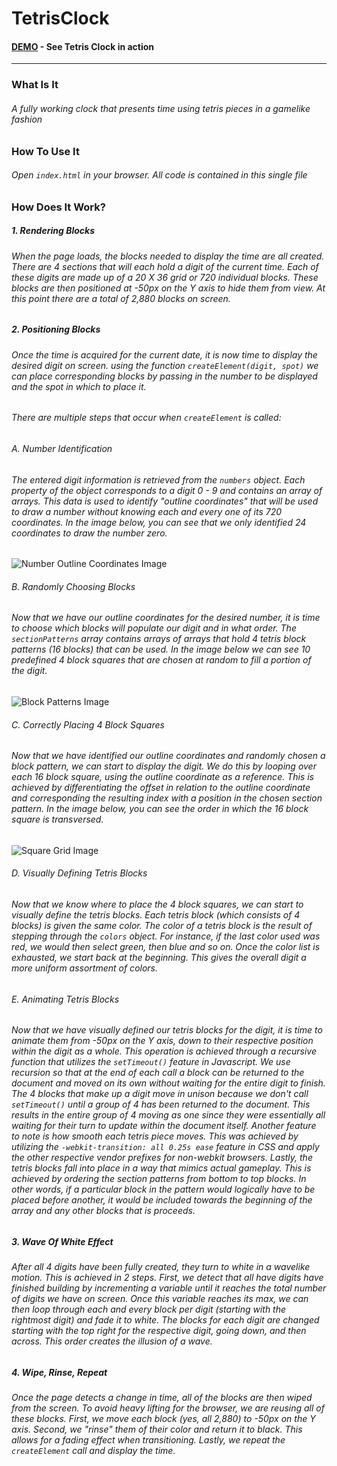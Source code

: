 # TetrisClock
#### [DEMO](https://undefined-studios.github.io/TetrisClock/) - See Tetris Clock in action
---
### What Is It
###### A fully working clock that presents time using tetris pieces in a gamelike fashion

### How To Use It
###### Open `index.html` in your browser. All code is contained in this single file

### How Does It Work?
##### 1. Rendering Blocks
###### When the page loads, the blocks needed to display the time are all created. There are 4 sections that will each hold a digit of the current time. Each of these digits are made up of a 20 X 36 grid or 720 individual blocks. These blocks are then positioned at -50px on the Y axis to hide them from view. At this point there are a total of 2,880 blocks on screen.
##### 2. Positioning Blocks
###### Once the time is acquired for the current date, it is now time to display the desired digit on screen. using the function `createElement(digit, spot)` we can place corresponding blocks by passing in the number to be displayed and the spot in which to place it.
###### There are multiple steps that occur when `createElement` is called:
###### A. Number Identification
###### The entered digit information is retrieved from the `numbers` object. Each property of the object corresponds to a digit 0 - 9 and contains an array of arrays. This data is used to identify "outline coordinates" that will be used to draw a number without knowing each and every one of its 720 coordinates. In the image below, you can see that we only identified 24 coordinates to draw the number zero.
![Number Outline Coordinates Image](https://undefined-studios.com/open-source/TetrisClock/images/numberStructure.PNG "Number Outline Coordinates")
###### B. Randomly Choosing Blocks
###### Now that we have our outline coordinates for the desired number, it is time to choose which blocks will populate our digit and in what order. The `sectionPatterns` array contains arrays of arrays that hold 4 tetris block patterns (16 blocks) that can be used. In the image below we can see 10 predefined 4 block squares that are chosen at random to fill a portion of the digit.
![Block Patterns Image](https://undefined-studios.com/open-source/TetrisClock/images/patterns.PNG "Block Patterns")
###### C. Correctly Placing 4 Block Squares
###### Now that we have identified our outline coordinates and randomly chosen a block pattern, we can start to display the digit. We do this by looping over each 16 block square, using the outline coordinate as a reference. This is achieved by differentiating the offset in relation to the outline coordinate and corresponding the resulting index with a position in the chosen section pattern. In the image below, you can see the order in which the 16 block square is transversed.
![Square Grid Image](https://undefined-studios.com/open-source/TetrisClock/images/grid.PNG "Square Grid")
###### D. Visually Defining Tetris Blocks
###### Now that we know where to place the 4 block squares, we can start to visually define the tetris blocks. Each tetris block (which consists of 4 blocks) is given the same color. The color of a tetris block is the result of stepping through the `colors` object. For instance, if the last color used was red, we would then select green, then blue and so on. Once the color list is exhausted, we start back at the beginning. This gives the overall digit a more uniform assortment of colors.
###### E. Animating Tetris Blocks
###### Now that we have visually defined our tetris blocks for the digit, it is time to animate them from -50px on the Y axis, down to their respective position within the digit as a whole. This operation is achieved through a recursive function that utilizes the `setTimeout()` feature in Javascript. We use recursion so that at the end of each call a block can be returned to the document and moved on its own without waiting for the entire digit to finish. The 4 blocks that make up a digit move in unison because we don't call `setTimeout()` until a group of 4 has been returned to the document. This results in the entire group of 4 moving as one since they were essentially all waiting for their turn to update within the document itself. Another feature to note is how smooth each tetris piece moves. This was achieved by utilizing the `-webkit-transition: all 0.25s ease` feature in CSS and apply the other respective vendor prefixes for non-webkit browsers. Lastly, the tetris blocks fall into place in a way that mimics actual gameplay. This is achieved by ordering the section patterns from bottom to top blocks. In other words, if a particular block in the pattern would logically have to be placed before another, it would be included towards the beginning of the array and any other blocks that is proceeds.
##### 3. Wave Of White Effect
###### After all 4 digits have been fully created, they turn to white in a wavelike motion. This is achieved in 2 steps. First, we detect that all have digits have finished building by incrementing a variable until it reaches the total number of digits we have on screen. Once this variable reaches its max, we can then loop through each and every block per digit (starting with the rightmost digit) and fade it to white. The blocks for each digit are changed starting with the top right for the respective digit, going down, and then across. This order creates the illusion of a wave.
##### 4. Wipe, Rinse, Repeat
###### Once the page detects a change in time, all of the blocks are then wiped from the screen. To avoid heavy lifting for the browser, we are reusing all of these blocks. First, we move each block (yes, all 2,880) to -50px on the Y axis. Second, we "rinse" them of their color and return it to black. This allows for a fading effect when transitioning. Lastly, we repeat the `createElement` call and display the time. 
